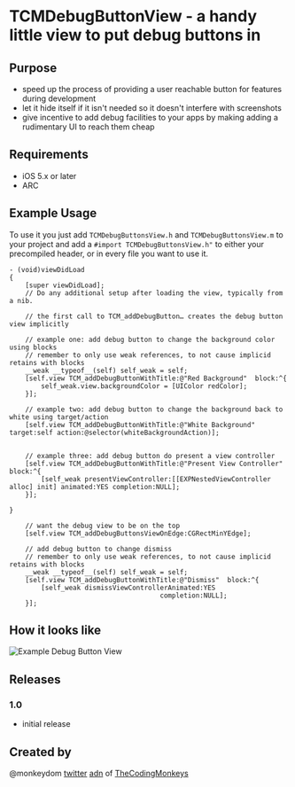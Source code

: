 # TCMDebugButtonView - a handy little view to put debug buttons in

## Purpose
* speed up the process of providing a user reachable button for features during development
* let it hide itself if it isn't needed so it doesn't interfere with screenshots
* give incentive to add debug facilities to your apps by making adding a rudimentary UI to reach them cheap


## Requirements
* iOS 5.x or later
* ARC

## Example Usage
To use it you just add ``TCMDebugButtonsView.h`` and ``TCMDebugButtonsView.m`` to your project and add a ``#import TCMDebugButtonsView.h"`` to either your precompiled header, or in every file you want to use it.


```
- (void)viewDidLoad
{
    [super viewDidLoad];
	// Do any additional setup after loading the view, typically from a nib.
	
	// the first call to TCM_addDebugButton… creates the debug button view implicitly
	
	// example one: add debug button to change the background color using blocks
	// remember to only use weak references, to not cause implicid retains with blocks
	__weak __typeof__(self) self_weak = self;
	[self.view TCM_addDebugButtonWithTitle:@"Red Background"  block:^{
		self_weak.view.backgroundColor = [UIColor redColor];
	}];
	
	// example two: add debug button to change the background back to white using target/action
	[self.view TCM_addDebugButtonWithTitle:@"White Background" target:self action:@selector(whiteBackgroundAction)];
	
	
	// example three: add debug button do present a view controller
	[self.view TCM_addDebugButtonWithTitle:@"Present View Controller"  block:^{
		[self_weak presentViewController:[[EXPNestedViewController alloc] init] animated:YES completion:NULL];
	}];
	
}
```
```
	// want the debug view to be on the top
	[self.view TCM_addDebugButtonsViewOnEdge:CGRectMinYEdge];

	// add debug button to change dismiss
	// remember to only use weak references, to not cause implicid retains with blocks
	__weak __typeof__(self) self_weak = self;
	[self.view TCM_addDebugButtonWithTitle:@"Dismiss"  block:^{
		[self_weak dismissViewControllerAnimated:YES
									  completion:NULL];
	}];
```

## How it looks like
![Example Debug Button View](http://f.cl.ly/items/2R3b3r0M1W0O1h0N3p1Z/DebugButtonView.jpg)

## Releases
### 1.0 
* initial release

## Created by
@monkeydom [twitter](http://twitter.com/monkeydom) [adn](http://alpha.app.net/monkeydom)
of [TheCodingMonkeys](http://codingmonkeys.de)